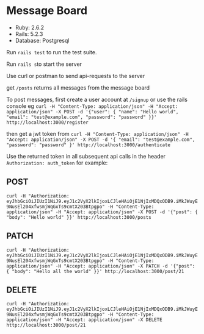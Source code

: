 # Message Board

* Ruby: 2.6.2
* Rails: 5.2.3
* Database: Postgresql

Run `rails test` to run the test suite.

Run `rails s`to start the server

Use curl or postman to send api-requests to the server

get `/posts` returns all messages from the message board

To post messages, first create a user account at `/signup` or use the rails console
eg `curl -H "Content-Type: application/json" -H "Accept: application/json" -X POST -d '{"user": { "name": "Hello world", "email": "test@example.com", "password": "password" }}' http://localhost:3000/register`

then get a jwt token from `curl -H "Content-Type: application/json" -H "Accept: application/json" -X POST -d '{ "email": "test@example.com", "password": "password" }' http://localhost:3000/authenticate`

Use the returned token in all subsequent api calls in the header `Authorization: auth_token`
for example: 
## POST
`curl -H "Authorization: eyJhbGciOiJIUzI1NiJ9.eyJ1c2VyX2lkIjoxLCJleHAiOjE1NjIxMDQxODB9.iMkJWuyE9NusEl204xfwsmjWqGxTs9cmtX203Btpgpo" -H "Content-Type: application/json" -H "Accept: application/json" -X POST -d '{"post": { "body": "Hello world" }}' http://localhost:3000/posts`
## PATCH
`curl -H "Authorization: eyJhbGciOiJIUzI1NiJ9.eyJ1c2VyX2lkIjoxLCJleHAiOjE1NjIxMDQxODB9.iMkJWuyE9NusEl204xfwsmjWqGxTs9cmtX203Btpgpo" -H "Content-Type: application/json" -H "Accept: application/json" -X PATCH -d '{"post": { "body": "Hello all the world" }}' http://localhost:3000/post/21`
## DELETE
`curl -H "Authorization: eyJhbGciOiJIUzI1NiJ9.eyJ1c2VyX2lkIjoxLCJleHAiOjE1NjIxMDQxODB9.iMkJWuyE9NusEl204xfwsmjWqGxTs9cmtX203Btpgpo" -H "Content-Type: application/json" -H "Accept: application/json" -X DELETE http://localhost:3000/post/21`


